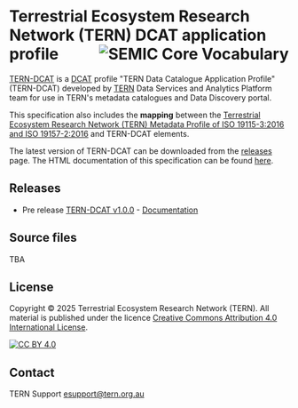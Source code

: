 # Terrestrial Ecosystem Research Network (TERN) DCAT application profile <img align="right" src="https://w3id.org/tern/static/tern-web/img/logo@2x.png" alt="SEMIC Core Vocabulary" />  

[TERN-DCAT](https://ternaustralia.github.io/TERN-DCAT/) is a [DCAT](https://www.w3.org/TR/vocab-dcat-3/) profile "TERN Data Catalogue Application Profile" (TERN-DCAT) developed by [TERN](https://www.tern.org.au/) Data Services and Analytics Platform team
for use in TERN's metadata catalogues and Data Discovery portal.

This specification also includes the **mapping** between the [Terrestrial Ecosystem Research Network (TERN) Metadata Profile of ISO 19115-3:2016 and ISO 19157-2:2016](https://github.com/ternaustralia/TERN-ISO19115/releases/tag/v1.0) and TERN-DCAT elements.

The latest version of TERN-DCAT can be downloaded from the [releases](https://github.com/ternaustralia/TERN-DCAT/releases) page. The HTML documentation of this specification can be found [here](https://ternaustralia.github.io/TERN-DCAT/).


## Releases

- Pre release [TERN-DCAT v1.0.0](https://github.com/ternaustralia/TERN-DCAT/releases/tag/v1.0.0) - [Documentation](https://ternaustralia.github.io/TERN-DCAT/)

## Source files

TBA

<!-- - [docs/tern.profile.ttl](docs/tern.profile.ttl) TERN Ontology Profiles declaration
- [docs/tern.ttl](docs/tern.ttl) TERN Ontology in OWL
- [docs/tern.shacl.ttl](docs/tern.shapes.ttl) TERN Ontology's SHACL shapes
- [docs/tern.ecoplots.shacl.ttl](docs/tern.ecoplots.shapes.ttl) TERN Ontology's EcoPlots' SHACL shapes
- [docs/meta.shapes.ttl](docs/meta.shapes.ttl) TERN Ontology's meta SHACL shapes -->

## License

Copyright © 2025 Terrestrial Ecosystem Research Network (TERN). All material is published under the licence
[Creative Commons Attribution 4.0 International License][cc-by].

[![CC BY 4.0][cc-by-image]][cc-by]

[cc-by]: http://creativecommons.org/licenses/by/4.0/
[cc-by-image]: https://i.creativecommons.org/l/by/4.0/88x31.png
[cc-by-shield]: https://img.shields.io/badge/License-CC%20BY%204.0-lightgrey.svg


## Contact

TERN Support
esupport@tern.org.au
